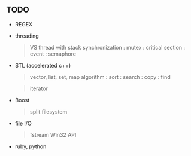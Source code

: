 ## TODO
 * REGEX
   >

 * threading
   > VS thread with stack
   > synchronization
     : mutex
     : critical section
     : event
     : semaphore

 * STL (accelerated c++)
   > vector, list, set, map
   > algorithm
     : sort
     : search
     : copy 
     : find

   > iterator

 * Boost
   > split
   > filesystem

 * file I/O
   > fstream
   > Win32 API

 * ruby, python
   > 
